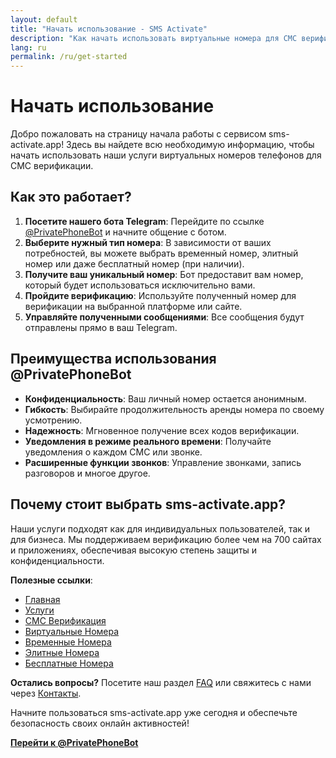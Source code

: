 ```yaml
---
layout: default
title: "Начать использование - SMS Activate"
description: "Как начать использовать виртуальные номера для СМС верификации через @PrivatePhoneBot."
lang: ru
permalink: /ru/get-started
---
```


# Начать использование

Добро пожаловать на страницу начала работы с сервисом sms-activate.app! Здесь вы найдете всю необходимую информацию, чтобы начать использовать наши услуги виртуальных номеров телефонов для СМС верификации.

## Как это работает?

1. **Посетите нашего бота Telegram**: Перейдите по ссылке [@PrivatePhoneBot](https://t.me/PrivatePhoneBot) и начните общение с ботом.
2. **Выберите нужный тип номера**: В зависимости от ваших потребностей, вы можете выбрать временный номер, элитный номер или даже бесплатный номер (при наличии).
3. **Получите ваш уникальный номер**: Бот предоставит вам номер, который будет использоваться исключительно вами.
4. **Пройдите верификацию**: Используйте полученный номер для верификации на выбранной платформе или сайте.
5. **Управляйте полученными сообщениями**: Все сообщения будут отправлены прямо в ваш Telegram.

## Преимущества использования @PrivatePhoneBot

- **Конфиденциальность**: Ваш личный номер остается анонимным.
- **Гибкость**: Выбирайте продолжительность аренды номера по своему усмотрению.
- **Надежность**: Мгновенное получение всех кодов верификации.
- **Уведомления в режиме реального времени**: Получайте уведомления о каждом СМС или звонке.
- **Расширенные функции звонков**: Управление звонками, запись разговоров и многое другое.

## Почему стоит выбрать sms-activate.app?

Наши услуги подходят как для индивидуальных пользователей, так и для бизнеса. Мы поддерживаем верификацию более чем на 700 сайтах и приложениях, обеспечивая высокую степень защиты и конфиденциальности.

**Полезные ссылки**:
- [Главная](/ru/)
- [Услуги](/ru/services)
- [СМС Верификация](/ru/sms-verification)
- [Виртуальные Номера](/ru/virtual-phone-numbers)
- [Временные Номера](/ru/temporary-phone-numbers)
- [Элитные Номера](/ru/elite-phone-numbers)
- [Бесплатные Номера](/ru/free-phone-numbers)

**Остались вопросы?** Посетите наш раздел [FAQ](/ru/faq) или свяжитесь с нами через [Контакты](/ru/contact).

Начните пользоваться sms-activate.app уже сегодня и обеспечьте безопасность своих онлайн активностей!

[**Перейти к @PrivatePhoneBot**](https://t.me/PrivatePhoneBot)